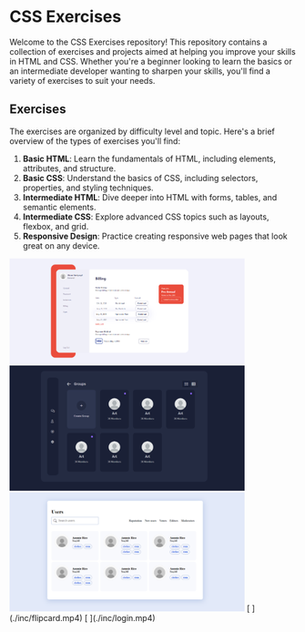 # CSS Exercises

Welcome to the CSS Exercises repository! This repository contains a collection of exercises and projects aimed at helping you improve your skills in HTML and CSS. Whether you're a beginner looking to learn the basics or an intermediate developer wanting to sharpen your skills, you'll find a variety of exercises to suit your needs.

## Exercises

The exercises are organized by difficulty level and topic. Here's a brief overview of the types of exercises you'll find:

1. **Basic HTML**: Learn the fundamentals of HTML, including elements, attributes, and structure.
2. **Basic CSS**: Understand the basics of CSS, including selectors, properties, and styling techniques.
3. **Intermediate HTML**: Dive deeper into HTML with forms, tables, and semantic elements.
4. **Intermediate CSS**: Explore advanced CSS topics such as layouts, flexbox, and grid.
5. **Responsive Design**: Practice creating responsive web pages that look great on any device.


<img src='inc/billing.png' width='413'>
<img src='inc/profile.png' width='413'>
<img src='inc/users.png' width='413'>
[ ](./inc/flipcard.mp4)
[ ](./inc/login.mp4)

